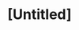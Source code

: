 ---
pid: FS327
title: "[Untitled]"
location_transcription: 
zipcode: 
outside_phl: 
neighborhood: 
age: '4'
age_range: "<6"
instagram: 
image_file_name: FS_327.jpg
proposal_transcription: 
topic: Unknown
topic_summary: '0'
type: Other No Form
keywords_other: 
credit: Lucy
image_labels: A stick figure under a blue roof
twitter: 
facebook: 
permalink: "/monuments/fs327/"
layout: item-page
---